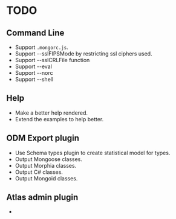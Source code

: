# TODO

## Command Line
- Support `.mongorc.js`.
- Support --sslFIPSMode by restricting ssl ciphers used.
- Support --sslCRLFile function
- Support --eval
- Support --norc
- Support --shell

## Help
- Make a better help rendered.
- Extend the examples to help better.

## ODM Export plugin
- Use Schema types plugin to create statistical model for types.
- Output Mongoose classes.
- Output Morphia classes.
- Output C# classes.
- Output Mongoid classes.

## Atlas admin plugin
- 
